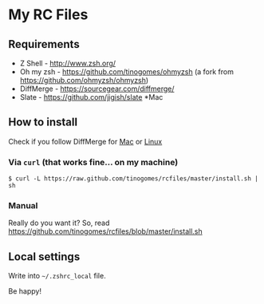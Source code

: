 # My RC Files

## Requirements

* Z Shell - http://www.zsh.org/
* Oh my zsh - https://github.com/tinogomes/ohmyzsh (a fork from https://github.com/ohmyzsh/ohmyzsh)
* DiffMerge - https://sourcegear.com/diffmerge/
* Slate - https://github.com/jigish/slate *Mac

## How to install

Check if you follow DiffMerge for [Mac](https://sourcegear.com/diffmerge/webhelp/sec__inst__mac.html) or [Linux](https://sourcegear.com/diffmerge/webhelp/sec__inst__ubuntu.html)

### Via `curl` (that works fine... on my machine)

    $ curl -L https://raw.github.com/tinogomes/rcfiles/master/install.sh | sh

### Manual

Really do you want it? So, read <https://github.com/tinogomes/rcfiles/blob/master/install.sh>

## Local settings

Write into ```~/.zshrc_local``` file.

Be happy!
